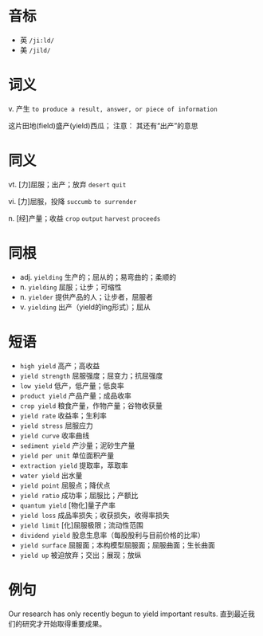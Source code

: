 # 音标

- 英 `/ji:ld/`
- 美 `/jild/`

# 词义

v. 产生
`to produce a result, answer, or piece of information`



这片田地(field)盛产(yield)西瓜； 注意： 其还有“出产”的意思

# 同义

vt. [力]屈服；出产；放弃
`desert` `quit`

vi. [力]屈服，投降
`succumb` `to surrender`

n. [经]产量；收益
`crop` `output` `harvest` `proceeds`

# 同根

- adj. `yielding` 生产的；屈从的；易弯曲的；柔顺的
- n. `yielding` 屈服；让步；可缩性
- n. `yielder` 提供产品的人；让步者，屈服者
- v. `yielding` 出产（yield的ing形式）；屈从

# 短语

- `high yield` 高产；高收益
- `yield strength` 屈服强度；屈变力；抗屈强度
- `low yield` 低产，低产量；低良率
- `product yield` 产品产量；成品收率
- `crop yield` 粮食产量，作物产量；谷物收获量
- `yield rate` 收益率；生利率
- `yield stress` 屈服应力
- `yield curve` 收率曲线
- `sediment yield` 产沙量；泥砂生产量
- `yield per unit` 单位面积产量
- `extraction yield` 提取率，萃取率
- `water yield` 出水量
- `yield point` 屈服点；降伏点
- `yield ratio` 成功率；屈服比；产额比
- `quantum yield` [物化]量子产率
- `yield loss` 成品率损失；收获损失，收得率损失
- `yield limit` [化]屈服极限；流动性范围
- `dividend yield` 股息生息率（每股股利与目前价格的比率）
- `yield surface` 屈服面；本构模型屈服面；屈服曲面；生长曲面
- `yield up` 被迫放弃；交出；展现；放纵

# 例句

Our research has only recently begun to yield important results.
直到最近我们的研究才开始取得重要成果。


